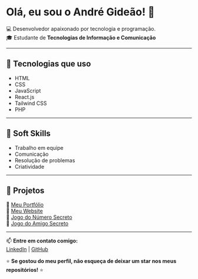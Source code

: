 # Olá, eu sou o André Gideão! 👋  

💻 Desenvolvedor apaixonado por tecnologia e programação.  
🎓 Estudante de **Tecnologias de Informação e Comunicação**  

---

## 🚀 Tecnologias que uso  

- HTML  
- CSS  
- JavaScript  
- React.js  
- Tailwind CSS  
- PHP

---

## 🌟 Soft Skills  

- Trabalho em equipe  
- Comunicação  
- Resolução de problemas  
- Criatividade  

---

## 📂 Projetos  

🔹 [Meu Portfólio](#)  
🔹 [Meu Website](#)  
🔹 [Jogo do Número Secreto](#)  
🔹 [Jogo do Amigo Secreto](#)  

---

📫 **Entre em contato comigo:**  
[LinkedIn](https://www.linkedin.com/in/seu-perfil) | [GitHub](https://github.com/seu-usuario)  

⭐ **Se gostou do meu perfil, não esqueça de deixar um star nos meus repositórios!** ⭐  
